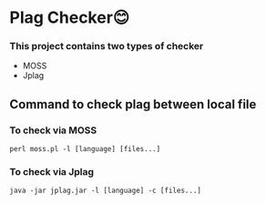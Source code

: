 # Plag Checker😊
### This project contains two types of checker
- MOSS
- Jplag
## Command to check plag between local file
### To check via MOSS
```
perl moss.pl -l [language] [files...]
```
### To check via Jplag
```
java -jar jplag.jar -l [language] -c [files...]
```

